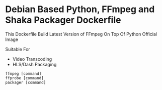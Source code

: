 # Debian Based Python, FFmpeg and Shaka Packager Dockerfile

This Dockerfile Build Latest Version of FFmpeg On Top Of Python Official Image

Suitable For 
* Video Transcoding
* HLS/Dash Packaging
~~~shell
ffmpeg [command]
ffprobe [command]
packager [command]
~~~